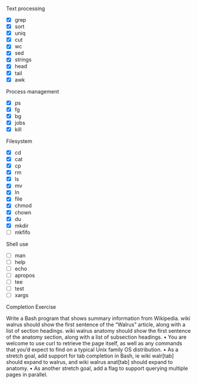 Text processing

- [x] grep
- [x] sort
- [x] uniq
- [x] cut
- [x] wc
- [x] sed
- [x] strings
- [x] head
- [x] tail
- [x] awk

Process management

- [x] ps
- [x] fg
- [x] bg
- [x] jobs
- [x] kill

Filesystem

- [x] cd
- [x] cat
- [x] cp
- [x] rm
- [x] ls
- [x] mv
- [x] ln
- [x] file
- [x] chmod
- [x] chown
- [x] du
- [x] mkdir
- [ ] mkfifo

Shell use

- [ ] man
- [ ] help
- [ ] echo
- [ ] apropos
- [ ] tee
- [ ] test
- [ ] xargs

Completion Exercise

Write a Bash program that shows summary information from Wikipedia. wiki walrus should show the
first sentence of the “Walrus” article, along with a list of section headings. wiki walrus anatomy should
show the first sentence of the anatomy section, along with a list of subsection headings.
• You are welcome to use curl to retrieve the page itself, as well as any commands that you’d
expect to find on a typical Unix family OS distribution.
• As a stretch goal, add support for tab completion in Bash, ie wiki walr[tab] should expand to
walrus, and wiki walrus anat[tab] should expand to anatomy.
• As another stretch goal, add a flag to support querying multiple pages in parallel.

